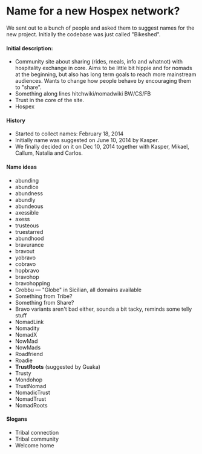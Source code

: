 # Name for a new Hospex network?

We sent out to a bunch of people and asked them to suggest names for the new project. Initially the codebase was just called "Bikeshed".

#### Initial description:
* Community site about sharing (rides, meals, info and whatnot) with hospitality exchange in core. Aims to be little bit hippie and for nomads at the beginning, but also has long term goals to reach more mainstream audiences. Wants to change how people behave by encouraging them to "share".
* Something along lines hitchwiki/nomadwiki BW/CS/FB
* Trust in the core of the site.
* Hospex

#### History
* Started to collect names: February 18, 2014
* Initially name was suggested on June 10, 2014 by Kasper.
* We finally decided on it on Dec 10, 2014 together with Kasper, Mikael, Callum, Natalia and Carlos.

#### Name ideas
* abunding
* abundice
* abundness
* abundly
* abundeous
* axessible
* axess
* trusteous
* truestarred
* abundhood
* bravurance
* bravout
* yobravo
* cobravo
* hopbravo
* bravohop
* bravohopping
* Crobbu — "Globe" in Sicilian, all domains available
* Something from Tribe?
* Something from Share?
* Bravo variants aren't bad either, sounds a bit tacky, reminds some telly stuff
* NomadLink
* Nomadity
* NomadX
* NowMad
* NowMads
* Roadfriend
* Roadie
* **TrustRoots** (suggested by Guaka)
* Trusty
* Mondohop
* TrustNomad
* NomadicTrust
* NomadTrust
* NomadRoots

#### Slogans
* Tribal connection
* Tribal community
* Welcome home

